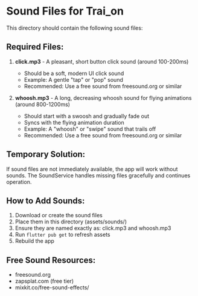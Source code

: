 # Sound Files for Trai_on

This directory should contain the following sound files:

## Required Files:

1. **click.mp3** - A pleasant, short button click sound (around 100-200ms)
   - Should be a soft, modern UI click sound
   - Example: A gentle "tap" or "pop" sound
   - Recommended: Use a free sound from freesound.org or similar

2. **whoosh.mp3** - A long, decreasing whoosh sound for flying animations (around 800-1200ms)
   - Should start with a swoosh and gradually fade out
   - Syncs with the flying animation duration
   - Example: A "whoosh" or "swipe" sound that trails off
   - Recommended: Use a free sound from freesound.org or similar

## Temporary Solution:

If sound files are not immediately available, the app will work without sounds.
The SoundService handles missing files gracefully and continues operation.

## How to Add Sounds:

1. Download or create the sound files
2. Place them in this directory (assets/sounds/)
3. Ensure they are named exactly as: click.mp3 and whoosh.mp3
4. Run `flutter pub get` to refresh assets
5. Rebuild the app

## Free Sound Resources:

- freesound.org
- zapsplat.com (free tier)
- mixkit.co/free-sound-effects/
